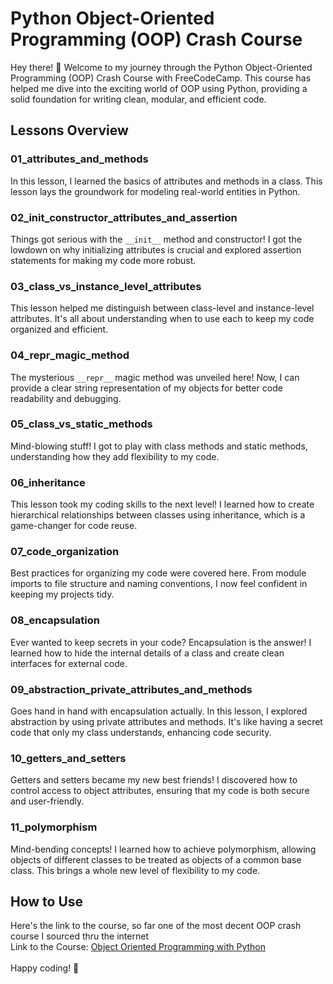 # Python Object-Oriented Programming (OOP) Crash Course

Hey there! 👋 Welcome to my journey through the Python Object-Oriented Programming (OOP) Crash Course with FreeCodeCamp. 
This course has helped me dive into the exciting world of OOP using Python, 
providing a solid foundation for writing clean, modular, and efficient code.

## Lessons Overview

### 01_attributes_and_methods
In this lesson, I learned the basics of attributes and methods in a class. This lesson lays the groundwork for modeling real-world entities in Python.

### 02_init_constructor_attributes_and_assertion
Things got serious with the `__init__` method and constructor! 
I got the lowdown on why initializing attributes is crucial and explored assertion statements for making my code more robust.

### 03_class_vs_instance_level_attributes
This lesson helped me distinguish between class-level and instance-level attributes. 
It's all about understanding when to use each to keep my code organized and efficient.

### 04_repr_magic_method
The mysterious `__repr__` magic method was unveiled here! 
Now, I can provide a clear string representation of my objects for better code readability and debugging.

### 05_class_vs_static_methods
Mind-blowing stuff! 
I got to play with class methods and static methods, 
understanding how they add flexibility to my code.

### 06_inheritance
This lesson took my coding skills to the next level! 
I learned how to create hierarchical relationships between classes using inheritance, 
which is a game-changer for code reuse.

### 07_code_organization
Best practices for organizing my code were covered here. 
From module imports to file structure and naming conventions, 
I now feel confident in keeping my projects tidy.

### 08_encapsulation
Ever wanted to keep secrets in your code? 
Encapsulation is the answer! 
I learned how to hide the internal details of a class and create clean interfaces for external code.

### 09_abstraction_private_attributes_and_methods
Goes hand in hand with encapsulation actually. 
In this lesson, I explored abstraction by using private attributes and methods. 
It's like having a secret code that only my class understands, enhancing code security.

### 10_getters_and_setters
Getters and setters became my new best friends! 
I discovered how to control access to object attributes, 
ensuring that my code is both secure and user-friendly.

### 11_polymorphism
Mind-bending concepts! 
I learned how to achieve polymorphism, 
allowing objects of different classes to be treated as objects of a common base class. This brings a whole new level of flexibility to my code.

## How to Use
Here's the link to the course, so far one of the most decent OOP crash course I sourced thru the internet
<br>
Link to the Course: [Object Oriented Programming with Python](https://www.youtube.com/watch?v=Ej_02ICOIgs&pp=ygUXcHl0aG9uIG9vcCBjcmFzaCBjb3Vyc2U%3D)
<br>
<br>
Happy coding! 🚀
